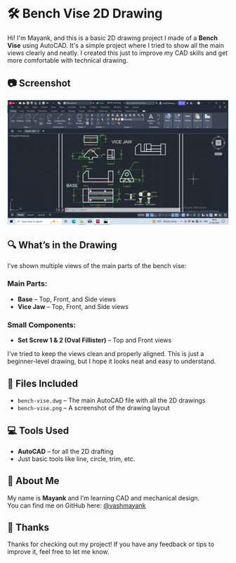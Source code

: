 # 🛠️ Bench Vise 2D Drawing

Hi! I'm Mayank, and this is a basic 2D drawing project I made of a **Bench Vise** using AutoCAD. It's a simple project where I tried to show all the main views clearly and neatly. I created this just to improve my CAD skills and get more comfortable with technical drawing.

## 📷 Screenshot

![Bench Vise Drawing](./bench-vise.png)

## 🔍 What’s in the Drawing

I’ve shown multiple views of the main parts of the bench vise:

### Main Parts:
- **Base** – Top, Front, and Side views
- **Vice Jaw** – Top, Front, and Side views

### Small Components:
- **Set Screw 1 & 2 (Oval Fillister)** – Top and Front views

I’ve tried to keep the views clean and properly aligned. This is just a beginner-level drawing, but I hope it looks neat and easy to understand.

## 📁 Files Included

- `bench-vise.dwg` – The main AutoCAD file with all the 2D drawings
- `bench-vise.png` – A screenshot of the drawing layout

## 💻 Tools Used

- **AutoCAD** – for all the 2D drafting
- Just basic tools like line, circle, trim, etc.

## 👤 About Me

My name is **Mayank** and I’m learning CAD and mechanical design.  
You can find me on GitHub here: [@vashmayank](https://github.com/vashmayank)

## 🙌 Thanks

Thanks for checking out my project! If you have any feedback or tips to improve it, feel free to let me know.

